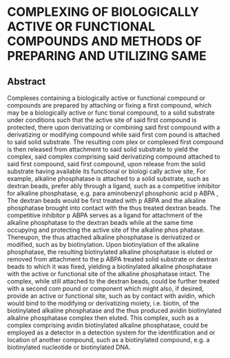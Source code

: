 # COMPLEXING OF BIOLOGICALLY ACTIVE OR FUNCTIONAL COMPOUNDS AND METHODS OF PREPARING AND UTILIZING SAME

## Abstract
Complexes containing a biologically active or functional compound or compounds are prepared by attaching or fixing a first compound, which may be a biologically active or func tional compound, to a solid substrate under conditions such that the active site of said first compound is protected, there upon derivatizing or combining said first compound with a derivatizing or modifying compound while said first com pound is attached to said solid substrate. The resulting com plex or complexed first compound is then released from attachment to said solid substrate to yield the complex, said complex comprising said derivatizing compound attached to said first compound, said first compound, upon release from the solid substrate having available its functional or biologi cally active site, For example, alkaline phosphatase is attached to a solid substrate, such as dextran beads, prefer ably through a ligand, such as a competitive inhibitor for alkaline phosphatase, e.g. para aminobenzyl phosphonic acid p ABPA , The dextran beads would be first treated with p ABPA and the alkaline phosphatase brought into contact with the thus treated dextran beads. The competitive inhibitor p ABPA serves as a ligand for attachment of the alkaline phosphatase to the dextran beads while at the same time occupying and protecting the active site of the alkaline phos phatase. Thereupon, the thus attached alkaline phosphatase is derivatized or modified, such as by biotinylation. Upon biotinylation of the alkaline phosphatase, the resulting biotinylated alkaline phosphatase is eluted or removed from attachment to the p ABPA treated solid substrate or dextran beads to which it was fixed, yielding a biotinylated alkaline phosphatase with the active or functional site of the alkaline phosphatase intact. The complex, while still attached to the dextran beads, could be further treated with a second com pound or component which might also, if desired, provide an active or functional site, such as by contact with avidin, which would bind to the modifying or derivatizing moiety, i.e. biotin, of the biotinylated alkaline phosphatase and the thus produced avidin biotinylated alkaline phosphatase complex then eluted. This complex, such as a complex comprising avidin biotinylated alkaline phosphatase, could be employed as a detector in a detection system for the identification and or location of another compound, such as a biotinylated compound, e.g. a biotinylated nucleotide or biotinylated DNA.